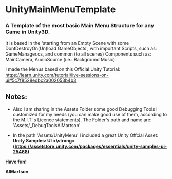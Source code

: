 # UnityMainMenuTemplate

### A Template of the most basic Main Menu Structure for any Game in Unity3D. 

It is based in the 'starting from an Empty Scene with some DontDestroyOn(Un)load GameObjects', with important Scripts, such as: GameManager.cs, and common (to all scenes) Components such as: MainCamera, AudioSource (i.e.: Background Music).

I made the Menus based on this Official Unity Tutorial:
https://learn.unity.com/tutorial/live-sessions-on-ui#5c7f8528edbc2a002053b4b3

## Notes:

* Also I am sharing in the Assets Folder some good Debugging Tools I customized for my needs (you can make good use of them, according to the M.I.T.'s Licence statements). The Folder's path and name are: 'Assets/_DebugToolsAlMartson'

* In the path 'Assets/UnityMenu' I included a great Unity Offcial Asset: <strong>Unity Samples: UI <\strong> (https://assetstore.unity.com/packages/essentials/unity-samples-ui-25468)

Have fun!

AlMartson
